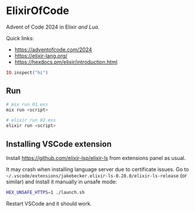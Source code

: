 # ElixirOfCode

Advent of Code 2024 in Elixir *and Lua*.

Quick links:
- https://adventofcode.com/2024
- https://elixir-lang.org/
- https://hexdocs.pm/elixir/introduction.html


```elixir
IO.inspect("hi")
```

## Run

```sh
# mix run 01.exs
mix run <script>

# elixir run 02.exs
elixir run <script>
```

## Installing VSCode extension

Install https://github.com/elixir-lsp/elixir-ls from extensions panel as usual.

It may crash when installing language server due to certificate issues.
Go to `~/.vscode/extensions/jakebecker.elixir-ls-0.28.0/elixir-ls-release` (or similar)
and install it manually in unsafe mode:
```sh
HEX_UNSAFE_HTTPS=1 ./launch.sh
```

Restart VSCode and it should work.
